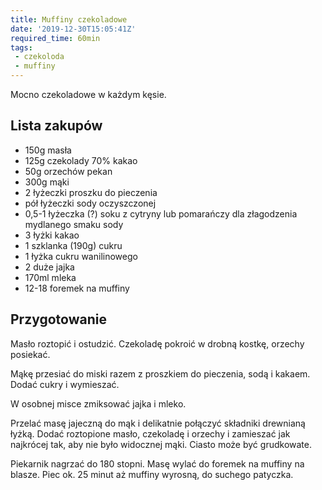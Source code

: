 ```yaml
---
title: Muffiny czekoladowe
date: '2019-12-30T15:05:41Z'
required_time: 60min
tags:
 - czekoloda
 - muffiny
---
```


Mocno czekoladowe w każdym kęsie.

<!---- splitter ---->

## Lista zakupów
- 150g masła
- 125g czekolady 70% kakao
- 50g orzechów pekan
- 300g mąki
- 2 łyżeczki proszku do pieczenia
- pół łyżeczki sody oczyszczonej
- 0,5-1 łyżeczka (?) soku z cytryny lub pomarańczy dla złagodzenia mydlanego smaku sody
- 3 łyżki kakao
- 1 szklanka (190g) cukru
- 1 łyżka cukru wanilinowego
- 2 duże jajka
- 170ml mleka
- 12-18 foremek na muffiny

<!---- splitter ---->

## Przygotowanie

Masło roztopić i ostudzić. 
Czekoladę pokroić w drobną kostkę, orzechy posiekać.

Mąkę przesiać do miski razem z proszkiem do pieczenia, sodą i kakaem. Dodać cukry i wymieszać.

W osobnej misce zmiksować jajka i mleko.

Przelać masę jajeczną do mąk i delikatnie połączyć składniki drewnianą łyżką. Dodać roztopione masło, czekoladę i orzechy i zamieszać jak najkrócej tak, aby nie było widocznej mąki. Ciasto może być grudkowate.

Piekarnik nagrzać do 180 stopni.
Masę wylać do foremek na muffiny na blasze. Piec ok. 25 minut aż muffiny wyrosną, do suchego patyczka.
